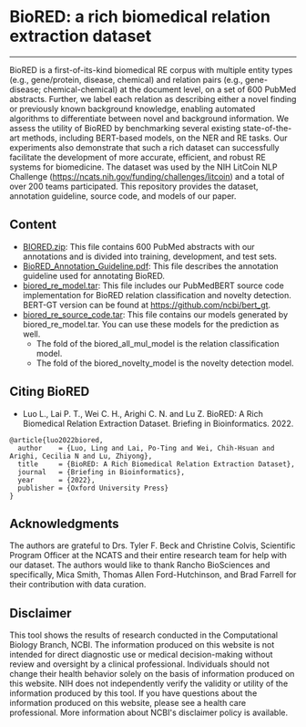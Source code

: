 # BioRED: a rich biomedical relation extraction dataset

-----

BioRED is a first-of-its-kind biomedical RE corpus with multiple entity types (e.g., gene/protein, disease, chemical) and relation pairs (e.g., gene-disease; chemical-chemical) at the document level, on a set of 600 PubMed abstracts. Further, we label each relation as describing either a novel finding or previously known background knowledge, enabling automated algorithms to differentiate between novel and background information. We assess the utility of BioRED by benchmarking several existing state-of-the-art methods, including BERT-based models, on the NER and RE tasks. Our experiments also demonstrate that such a rich dataset can successfully facilitate the development of more accurate, efficient, and robust RE systems for biomedicine. The dataset was used by the NIH LitCoin NLP Challenge (https://ncats.nih.gov/funding/challenges/litcoin) and a total of over 200 teams participated. This repository provides the dataset, annotation guideline, source code, and models of our paper.

## Content

* [BIORED.zip](https://ftp.ncbi.nlm.nih.gov/pub/lu/BioRED/BIORED.zip): This file contains 600 PubMed abstracts with our annotations and is divided into training, development, and test sets.
* [BioRED_Annotation_Guideline.pdf](https://ftp.ncbi.nlm.nih.gov/pub/lu/BioRED/BioRED_Annotation_Guideline.pdf): This file describes the annotation guideline used for annotating BioRED.
* [biored_re_model.tar](https://ftp.ncbi.nlm.nih.gov/pub/lu/BioRED/biored_re_model.tar): This file includes our PubMedBERT source code implementation for BioRED relation classification and novelty detection. BERT-GT version can be found at https://github.com/ncbi/bert_gt.
* [biored_re_source_code.tar](https://ftp.ncbi.nlm.nih.gov/pub/lu/BioRED/biored_re_source_code.tar): This file contains our models generated by biored_re_model.tar. You can use these models for the prediction as well.
    * The fold of the biored_all_mul_model is the relation classification model.
    * The fold of the biored_novelty_model is the novelty detection model.

## Citing BioRED

* Luo L., Lai P. T., Wei C. H., Arighi C. N. and Lu Z. BioRED: A Rich Biomedical Relation Extraction Dataset. Briefing in Bioinformatics. 2022.
```
@article{luo2022biored,
  author    = {Luo, Ling and Lai, Po-Ting and Wei, Chih-Hsuan and Arighi, Cecilia N and Lu, Zhiyong},
  title     = {BioRED: A Rich Biomedical Relation Extraction Dataset},
  journal   = {Briefing in Bioinformatics},
  year      = {2022},
  publisher = {Oxford University Press}
}
```

## Acknowledgments

The authors are grateful to Drs. Tyler F. Beck and Christine Colvis, Scientific Program Officer at the NCATS and their entire research team for help with our dataset. The authors would like to thank Rancho BioSciences and specifically, Mica Smith, Thomas Allen Ford-Hutchinson, and Brad Farrell for their contribution with data curation.

## Disclaimer

This tool shows the results of research conducted in the Computational Biology Branch, NCBI. The information produced
on this website is not intended for direct diagnostic use or medical decision-making without review and oversight
by a clinical professional. Individuals should not change their health behavior solely on the basis of information
produced on this website. NIH does not independently verify the validity or utility of the information produced
by this tool. If you have questions about the information produced on this website, please see a health care
professional. More information about NCBI's disclaimer policy is available.
